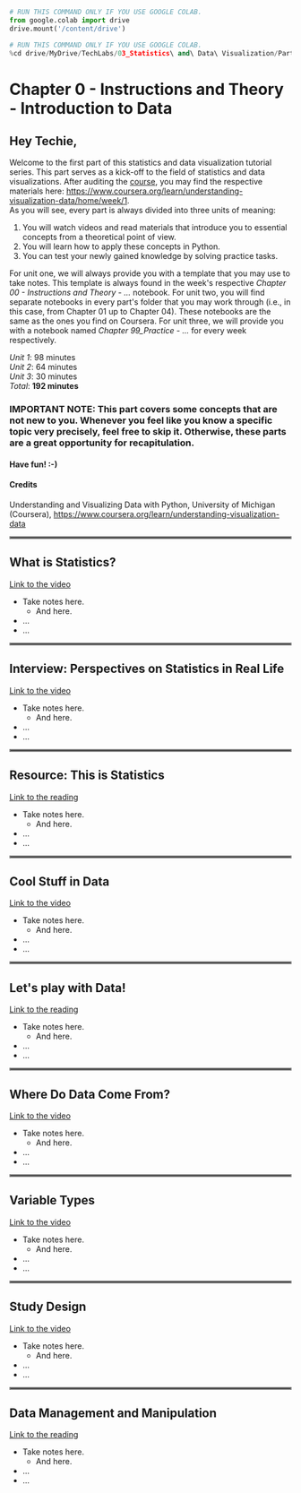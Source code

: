 ```python
# RUN THIS COMMAND ONLY IF YOU USE GOOGLE COLAB.
from google.colab import drive
drive.mount('/content/drive')
```


```python
# RUN THIS COMMAND ONLY IF YOU USE GOOGLE COLAB.
%cd drive/MyDrive/TechLabs/03_Statistics\ and\ Data\ Visualization/Part\ A\ -\ Introduction\ to\ Data
```

# Chapter 0 - Instructions and Theory - Introduction to Data
## Hey Techie,
Welcome to the first part of this statistics and data visualization tutorial series. This part serves as a kick-off to the field of statistics and data visualizations. After auditing the [course](https://www.coursera.org/learn/understanding-visualization-data), you may find the respective materials here: https://www.coursera.org/learn/understanding-visualization-data/home/week/1.   
As you will see, every part is always divided into three units of meaning:
1. You will watch videos and read materials that introduce you to essential concepts from a theoretical point of view.
2. You will learn how to apply these concepts in Python.
3. You can test your newly gained knowledge by solving practice tasks.   

For unit one, we will always provide you with a template that you may use to take notes. This template is always found in the week's respective *Chapter 00 - Instructions and Theory - ...* notebook. For unit two, you will find separate notebooks in every part's folder that you may work through (i.e., in this case, from Chapter 01 up to Chapter 04). These notebooks are the same as the ones you find on Coursera. For unit three, we will provide you with a notebook named *Chapter 99_Practice - ...* for every week respectively.   
   
*Unit 1*: 98 minutes   
*Unit 2*: 64 minutes   
*Unit 3*: 30 minutes   
*Total*: **192 minutes**   
   
### IMPORTANT NOTE: This part covers some concepts that are not new to you. Whenever you feel like you know a specific topic very precisely, feel free to skip it. Otherwise, these parts are a great opportunity for recapitulation.

#### Have fun! :-)   

#### Credits
Understanding and Visualizing Data with Python, University of Michigan (Coursera), https://www.coursera.org/learn/understanding-visualization-data
   
<hr style="border:2px solid gray"> </hr>   
   
## What is Statistics?
[Link to the video](https://www.coursera.org/learn/understanding-visualization-data/lecture/KeSCz/what-is-statistics)

* Take notes here.
    * And here.
* ...
* ...

<hr style="border:2px solid gray"> </hr>   
   
## Interview: Perspectives on Statistics in Real Life   
[Link to the video](https://www.coursera.org/learn/understanding-visualization-data/lecture/K2loL/interview-perspectives-on-statistics-in-real-life)

* Take notes here.
    * And here.
* ...
* ...

<hr style="border:2px solid gray"> </hr>   
   
## Resource: This is Statistics  
[Link to the reading](https://www.coursera.org/learn/understanding-visualization-data/supplement/vXilz/resource-this-is-statistics)

* Take notes here.
    * And here.
* ...
* ...

<hr style="border:2px solid gray"> </hr>   
   
## Cool Stuff in Data   
[Link to the video](https://www.coursera.org/learn/understanding-visualization-data/lecture/3AvEp/cool-stuff-in-data)

* Take notes here.
    * And here.
* ...
* ...

<hr style="border:2px solid gray"> </hr>   
   
## Let's play with Data!   
[Link to the reading](https://www.coursera.org/learn/understanding-visualization-data/supplement/6ztpg/lets-play-with-data)

* Take notes here.
    * And here.
* ...
* ...

<hr style="border:2px solid gray"> </hr>   
   
## Where Do Data Come From? 
[Link to the video](https://www.coursera.org/learn/understanding-visualization-data/lecture/9MRwF/where-do-data-come-from)

* Take notes here.
    * And here.
* ...
* ...

<hr style="border:2px solid gray"> </hr>   
   
## Variable Types 
[Link to the video](https://www.coursera.org/learn/understanding-visualization-data/lecture/iDodZ/variable-types)

* Take notes here.
    * And here.
* ...
* ...

<hr style="border:2px solid gray"> </hr>   
   
## Study Design   
[Link to the video](https://www.coursera.org/learn/understanding-visualization-data/lecture/006Hf/study-design)

* Take notes here.
    * And here.
* ...
* ...

<hr style="border:2px solid gray"> </hr>   
   
## Data Management and Manipulation   
[Link to the reading](https://www.coursera.org/learn/understanding-visualization-data/supplement/jMi0B/data-management-and-manipulation)

* Take notes here.
    * And here.
* ...
* ...
